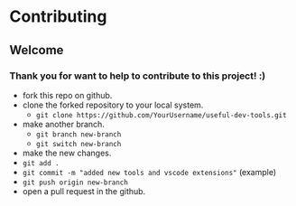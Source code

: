 # Contributing

## Welcome

### Thank you for want to help to contribute to this project! :)

- fork this repo on github.
- clone the forked repository to your local system.
  - `git clone https://github.com/YourUsername/useful-dev-tools.git`
- make another branch.
  - `git branch new-branch`
  - `git switch new-branch`
- make the new changes.
- `git add .`
- `git commit -m "added new tools and vscode extensions"` (example)
- `git push origin new-branch`
- open a pull request in the github.
